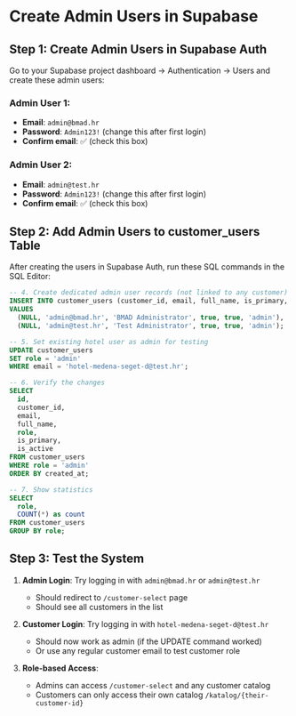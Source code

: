 # Create Admin Users in Supabase

## Step 1: Create Admin Users in Supabase Auth

Go to your Supabase project dashboard → Authentication → Users and create these admin users:

### Admin User 1:
- **Email**: `admin@bmad.hr`
- **Password**: `Admin123!` (change this after first login)
- **Confirm email**: ✅ (check this box)

### Admin User 2:
- **Email**: `admin@test.hr` 
- **Password**: `Admin123!` (change this after first login)
- **Confirm email**: ✅ (check this box)

## Step 2: Add Admin Users to customer_users Table

After creating the users in Supabase Auth, run these SQL commands in the SQL Editor:

```sql
-- 4. Create dedicated admin user records (not linked to any customer)
INSERT INTO customer_users (customer_id, email, full_name, is_primary, is_active, role)
VALUES 
  (NULL, 'admin@bmad.hr', 'BMAD Administrator', true, true, 'admin'),
  (NULL, 'admin@test.hr', 'Test Administrator', true, true, 'admin');

-- 5. Set existing hotel user as admin for testing
UPDATE customer_users 
SET role = 'admin' 
WHERE email = 'hotel-medena-seget-d@test.hr';

-- 6. Verify the changes
SELECT 
  id, 
  customer_id, 
  email, 
  full_name, 
  role,
  is_primary,
  is_active 
FROM customer_users 
WHERE role = 'admin'
ORDER BY created_at;

-- 7. Show statistics
SELECT 
  role,
  COUNT(*) as count
FROM customer_users 
GROUP BY role;
```

## Step 3: Test the System

1. **Admin Login**: Try logging in with `admin@bmad.hr` or `admin@test.hr`
   - Should redirect to `/customer-select` page
   - Should see all customers in the list

2. **Customer Login**: Try logging in with `hotel-medena-seget-d@test.hr` 
   - Should now work as admin (if the UPDATE command worked)
   - Or use any regular customer email to test customer role

3. **Role-based Access**: 
   - Admins can access `/customer-select` and any customer catalog
   - Customers can only access their own catalog `/katalog/{their-customer-id}`